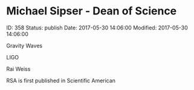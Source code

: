 # Michael Sipser - Dean of Science


ID: 358
Status: publish
Date: 2017-05-30 14:06:00
Modified: 2017-05-30 14:06:00


Gravity Waves

LIGO

Rai Weiss

RSA is first published in Scientific American